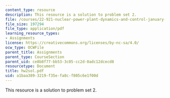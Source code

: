 ```yaml
---
content_type: resource
description: This resource is a solution to problem set 2.
file: /courses/22-921-nuclear-power-plant-dynamics-and-control-january-iap-2006/a1baa3893219f35efa8cf805c6e1f00d_hw2sol.pdf
file_size: 197294
file_type: application/pdf
learning_resource_types:
- Assignments
license: https://creativecommons.org/licenses/by-nc-sa/4.0/
ocw_type: OCWFile
parent_title: Assignments
parent_type: CourseSection
parent_uid: ce8b8f77-bb53-3c05-cc2d-0adc12dcecd8
resourcetype: Document
title: hw2sol.pdf
uid: a1baa389-3219-f35e-fa8c-f805c6e1f00d
---
```

This resource is a solution to problem set 2.